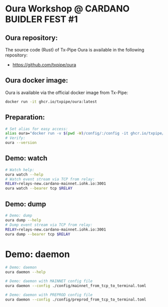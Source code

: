# Oura Workshop @ CARDANO BUIDLER FEST #1

## Oura repository:

The source code (Rust) of Tx-Pipe Oura is available in the following repository:
- https://github.com/txpipe/oura

## Oura docker image:

Oura is available via the official docker image from Tx-Pipe:

``` bash
docker run -it ghcr.io/txpipe/oura:latest
```

## Preparation:
``` bash
# Set alias for easy access:
alias oura="docker run -v $(pwd -W)/config/:/config -it ghcr.io/txpipe/oura:latest"
# Verify:
oura --version
```

## Demo: watch
``` bash
# Watch help:
oura watch --help
# Watch event stream via TCP from relay:
RELAY=relays-new.cardano-mainnet.iohk.io:3001
oura watch --bearer tcp $RELAY
```

## Demo: dump

``` bash
# Demo: dump
oura dump --help
# Dump event stream via TCP from relay:
RELAY=relays-new.cardano-mainnet.iohk.io:3001
oura dump --bearer tcp $RELAY
```

# Demo: daemon

``` bash
# Demo: daemon
oura daemon --help

# Demo: daemon with MAINNET config file
oura daemon --config ./config/mainnet_from_tcp_to_terminal.toml

# Demo: daemon with PREPROD config file
oura daemon --config ./config/preprod_from_tcp_to_terminal.toml
```